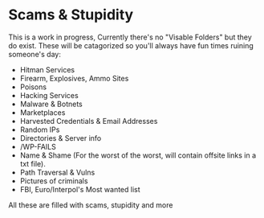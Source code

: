 # Scams & Stupidity

This is a work in progress, Currently there's no "Visable Folders" but they do exist. These will be catagorized so you'll always have fun times ruining someone's day:

- Hitman Services
- Firearm, Explosives, Ammo Sites
- Poisons
- Hacking Services
- Malware & Botnets
- Marketplaces 
- Harvested Credentials & Email Addresses
- Random IPs
- Directories & Server info
- /WP-FAILS
- Name & Shame (For the worst of the worst, will contain offsite links in a txt file).
- Path Traversal & Vulns
- Pictures of criminals
- FBI, Euro/Interpol's Most wanted list


All these are filled with scams, stupidity and more